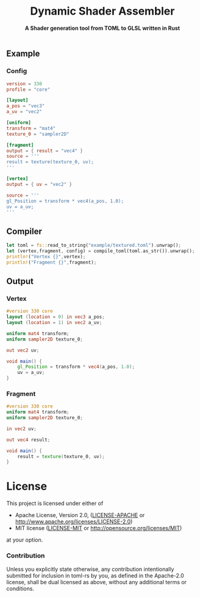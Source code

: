 <h1 align="center">Dynamic Shader Assembler</h1>
<div align="center">
  <strong>
    A Shader generation tool from TOML to GLSL written in Rust
  </strong>
</div>
<br />
<div align="center">

[//]: # (  <a href="https://crates.io/crates/async-observable">)

[//]: # (    <img src="https://img.shields.io/crates/v/async-observable.svg?style=flat-square")

[//]: # (    alt="crates.io version" />)

[//]: # (  </a>)
</div>

## Example


### Config

```toml
version = 330
profile = "core"

[layout]
a_pos = "vec3"
a_uv = "vec2"

[uniform]
transform = "mat4"
texture_0 = "sampler2D"

[fragment]
output = { result = "vec4" }
source = '''
result = texture(texture_0, uv);
'''

[vertex]
output = { uv = "vec2" }

source = '''
gl_Position = transform * vec4(a_pos, 1.0);
uv = a_uv;
'''
```

## Compiler 
```rust
let toml = fs::read_to_string("example/textured.toml").unwrap();
let (vertex,fragment, config) = compile_toml(toml.as_str()).unwrap();
println!("Vertex {}",vertex);
println!("Fragment {}",fragment);
```

## Output 

### Vertex
```glsl
#version 330 core
layout (location = 0) in vec3 a_pos; 
layout (location = 1) in vec2 a_uv; 

uniform mat4 transform; 
uniform sampler2D texture_0; 

out vec2 uv; 

void main() {
    gl_Position = transform * vec4(a_pos, 1.0);
    uv = a_uv;
}
```
### Fragment
```glsl
#version 330 core
uniform mat4 transform; 
uniform sampler2D texture_0; 

in vec2 uv; 

out vec4 result; 

void main() {
    result = texture(texture_0, uv);
}
```

# License

This project is licensed under either of

* Apache License, Version 2.0, ([LICENSE-APACHE](LICENSE-APACHE) or
  http://www.apache.org/licenses/LICENSE-2.0)
* MIT license ([LICENSE-MIT](LICENSE-MIT) or
  http://opensource.org/licenses/MIT)

at your option.

### Contribution

Unless you explicitly state otherwise, any contribution intentionally submitted
for inclusion in toml-rs by you, as defined in the Apache-2.0 license, shall be
dual licensed as above, without any additional terms or conditions.



